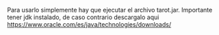  Para usarlo simplemente hay que ejecutar el archivo tarot.jar.
 Importante tener jdk instalado, de caso contrario descargalo aqui https://www.oracle.com/es/java/technologies/downloads/
